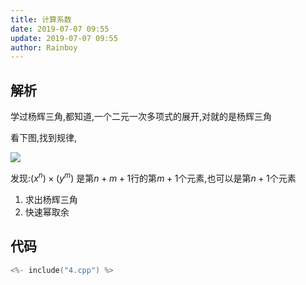 ```yaml
---
title: 计算系数
date: 2019-07-07 09:55
update: 2019-07-07 09:55
author: Rainboy
---
```


## 解析

学过杨辉三角,都知道,一个二元一次多项式的展开,对就的是杨辉三角


看下图,找到规律,

![](https://s2.ax1x.com/2019/05/10/E2aTK0.jpg)


发现:$(x^n) \times (y^m)$ 是第$n+m+1$行的第$m+1$个元素,也可以是第$n+1$个元素


 1. 求出杨辉三角
 2. 快速幂取余


## 代码

```c
<%- include("4.cpp") %>
```

